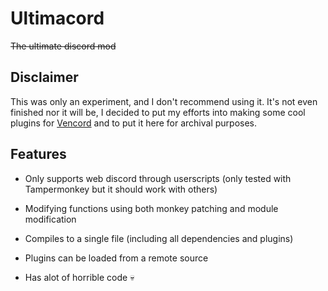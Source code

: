 # Ultimacord

~~The ultimate discord mod~~

## Disclaimer

This was only an experiment, and I don't recommend using it. It's not even finished nor it will be, I decided to put my efforts into making some cool plugins for [Vencord](https://github.com/Vendicated/Vencord) and to put it here for archival purposes.

## Features

- Only supports web discord through userscripts (only tested with Tampermonkey but it should work with others)

- Modifying functions using both monkey patching and module modification

- Compiles to a single file (including all dependencies and plugins)

- Plugins can be loaded from a remote source

- Has alot of horrible code :skull: